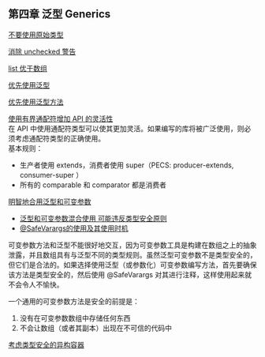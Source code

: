## 第四章 泛型 Generics  

[不要使用原始类型](UseRawType.java)    

[消除 unchecked 警告]()   

[list 优于数组](Covariant.java)   

[优先使用泛型](BoundedWildcards4API.java)  

[优先使用泛型方法](BoundedWildcards4API.java)  

[使用有界通配符增加 API 的灵活性](BoundedWildcards4API.java)  
在 API 中使用通配符类型可以使其更加灵活。如果编写的库将被广泛使用，则必须考虑通配符类型的正确使用。  
基本规则：  
- 生产者使用 extends，消费者使用 super（PECS: producer-extends, consumer-super ）
- 所有的 comparable 和 comparator 都是消费者

[明智地合用泛型和可变参数](mixing)   
- [泛型和可变参数混合使用 可能违反类型安全原则](mixing/MixingGenericsVarargs.java)  
- [@SafeVarargs的使用及其使用时机](mixing/SafeVarargsUse.java)  

可变参数方法和泛型不能很好地交互，因为可变参数工具是构建在数组之上的抽象泄露，并且数组具有与泛型不同的类型规则。虽然泛型可变参数不是类型安全的，但它们是合法的。如果选择使用泛型（或参数化）可变参数编写方法，首先要确保该方法是类型安全的，然后使用 @SafeVarargs 对其进行注释，这样使用起来就不会令人不愉快。  

一个通用的可变参数方法是安全的前提是：
 1. 没有在可变参数数组中存储任何东西
 2. 不会让数组（或者其副本）出现在不可信的代码中

[考虑类型安全的异构容器]()